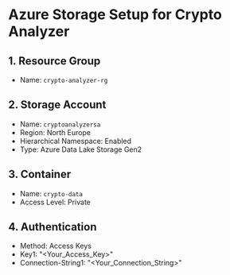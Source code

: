 # Azure Storage Setup for Crypto Analyzer

## 1. Resource Group
- Name: `crypto-analyzer-rg`

## 2. Storage Account
- Name: `cryptoanalyzersa`
- Region: North Europe
- Hierarchical Namespace: Enabled
- Type: Azure Data Lake Storage Gen2

## 3. Container
- Name: `crypto-data`
- Access Level: Private

## 4. Authentication
- Method: Access Keys
- Key1: "<Your_Access_Key>"
- Connection-String1: "<Your_Connection_String>"
